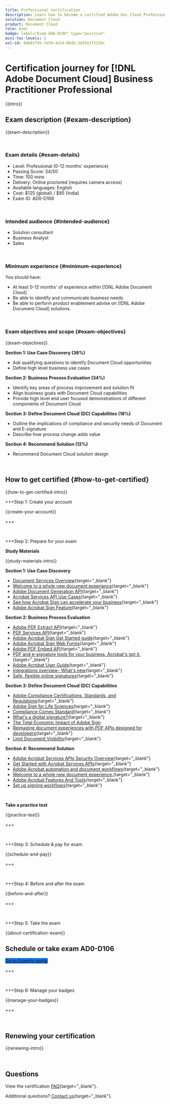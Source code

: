 ```yaml
---
title: Professional certification
description: Learn how to become a certified Adobe Doc Cloud Professional.
solution: Document Cloud
product: Document Cloud
role: User
badge: label="Exam AD0-D106" type="positive"
mini-toc-levels: 1
exl-id: 9eb01f45-fa59-4e14-85db-2d3fe1f512bc
---
```

# Certification journey for [!DNL Adobe Document Cloud] Business Practitioner Professional

{{intro}}

## Exam description {#exam-description}

{{exam-description}}

<br>

### Exam details {#exam-details}

* Level: Professional (0-12 months' experience)
* Passing Score: 34/50
* Time: 100 mins
* Delivery: Online proctored (requires camera access)
* Available languages: English
* Cost: $125 (global) / $95 (India)
* Exam ID: AD0-D106

<br>

### Intended audience {#intended-audience}

* Solution consultant
* Business Analyst
* Sales

<br>

### Minimum experience {#minimum-experience}

You should have:

* At least 0-12 months' of experience within [!DNL Adobe Document Cloud] 
* Be able to identify and communicate business needs
* Be able to perform product enablement advise on [!DNL Adobe Document Cloud] solutions.

<br>

### Exam objectives and scope {#exam-objectives}

{{exam-objectives}}

**Section 1: Use Case Discovery (36%)**

* Ask qualifying questions to identify Document Cloud opportunities
* Define high level business use cases

**Section 2: Business Process Evaluation (34%)**

* Identify key areas of process improvement and solution fit
* Align business goals with Document Cloud capabilities
* Provide high level end user focused demonstrations of different components of Document Cloud

**Section 3: Define Document Cloud (DC) Capabilities (18%)**

* Outline the implications of compliance and security needs of Document and E-signature
* Describe how process change adds value

**Section 4: Recommend Solution (12%)**

* Recommend Document Cloud solution design

<br>

## How to get certified {#how-to-get-certified}

{{how-to-get-certified-intro}}

+++Step 1: Create your account

{{create-your-account}}

+++

<br>

+++Step 2: Prepare for your exam

**Study Materials**

{{study-materials-intro}}

**Section 1: Use Case Discovery**

* [Document Services Overview](https://developer.adobe.com/document-services/docs/overview/){target="_blank"}
* [Welcome to a whole new document experience](https://www.adobe.com/documentcloud.html){target="_blank"}
* [Adobe Document Generation API](https://developer.adobe.com/document-services/apis/doc-generation){target="_blank"}
* [Acrobat Services API Use Cases](https://developer.adobe.com/document-services/use-cases/agreements-and-contracts/legal-contracts/){target="_blank"}
* [See how Acrobat Sign can accelerate your business](https://www.adobe.com/sign.html){target="_blank"}
* [Adobe Acrobat Sign Feature](https://www.adobe.com/sign/features.html){target="_blank"}

**Section 2: Business Process Evaluation**

* [Adobe PDF Extract API](https://developer.adobe.com/document-services/apis/pdf-extract/){target="_blank"}
* [PDF Services API](https://developer.adobe.com/document-services/docs/apis/){target="_blank"}
* [Adobe Acrobat Sign Get Started guide](https://helpx.adobe.com/sign/using/get-started-guide.html){target="_blank"}
* [Adobe Acrobat Sign Web Forms](https://helpx.adobe.com/sign/config/web-forms.html){target="_blank"}
* [Adobe PDF Embed API](https://developer.adobe.com/document-services/apis/pdf-embed/){target="_blank"}
* [PDF and e-signature tools for your business. Acrobat's got it.](https://www.adobe.com/acrobat/business.html){target="_blank"}
* [Adobe Acrobat User Guide](https://helpx.adobe.com/acrobat/user-guide.html){target="_blank"}
* [Integrations overview- What's new](https://experienceleague.adobe.com/docs/document-cloud-learn/sign-learning-hub/integrations/integrations-overview.html#what%E2%80%99s-new){target="_blank"}
* [Safe, flexible online signatures](https://www.adobe.com/sign/online-signature.html){target="_blank"}

**Section 3: Define Document Cloud (DC) Capabilities**

* [Adobe Compliance Certifications, Standards, and Regulations](https://www.adobe.com/trust/compliance/compliance-list.html){target="_blank"}
* [Adobe Sign for Life Sciences](https://www.adobe.com/content/dam/dx-dc/en/pdfs/adobe-sign-life-sciences-solution-brief-ue.pdf){target="_blank"}
* [Compliance Comes Standard](https://www.adobe.com/documentcloud/resources/compliance.html){target="_blank"}
* [What's a digital signature?](https://www.adobe.com/sign/digital-signatures.html){target="_blank"}
* [The Total Economic Impact of Adobe Sign](https://www.adobe.com/content/dam/dx-dc/pdf/total-economic-impact-adobe-sign-ue.pdf)
* [Reimagine document experiences with PDF APIs designed for developers](https://developer.adobe.com/document-services){target="_blank"}
* [Limit Document Visibility](https://helpx.adobe.com/sign/using/limited-document-visibility.html){target="_blank"}

**Section 4: Recommend Solution**

* [Adobe Acrobat Services APIs Security Overview](https://www.adobe.com/content/dam/cc/en/trust-center/ungated/whitepapers/doc-cloud/adobe-document-services-security-overview.pdf){target="_blank"}
* [Get Started with Acrobat Services APIs](https://documentservices.adobe.com/dc-integration-creation-app-cdn/main.html){target="_blank"}
* [Adobe Acrobat automation and document workflows](https://helpx.adobe.com/acrobat/kb/automation-and-document-workflows.html){target="_blank"}
* [Welcome to a whole new document experience.](https://www.adobe.com/documentcloud.html){target="_blank"}
* [Adobe Acrobat Features And Tools](https://www.adobe.com/acrobat/features.html){target="_blank"}
* [Set up signing workflows](https://helpx.adobe.com/ca/sign/using/workflow-designer-signature-workflow.html){target="_blank"}

<br>

**Take a practice test**

{{practice-test}}

+++ 

<br>

+++Step 3: Schedule & pay for exam

{{schedule-and-pay}}

+++

<br>

+++Step 4: Before and after the exam

{{before-and-after}}

+++

<br>

+++Step 5: Take the exam

{{about-certification-exam}}

## Schedule or take exam AD0-D106

<a href="https://www.certmetrics.com/adobe/candidate/examity_sso.aspx?eid=AD0-D106" target="_blank" class="spectrum-Button spectrum-Button--fill spectrum-Button--accent spectrum-Button--sizeM is-margin-bottom-big-big at-element-click-tracking" style="background-color:#1473E6">
                    
 <span class="spectrum-Button-label has-no-wrap">
   Go to Examity portal
</span>
</a>

+++

<br>

+++Step 6: Manage your badges

{{manage-your-badges}}

+++

<br>

## Renewing your certification

{{renewing-intro}}

<br>

## Questions

View the certification [FAQ](https://experienceleague.adobe.com/docs/certification/certification/faq.html){target="_blank"}.

Additional questions? [Contact us](mailto:certif@adobe.com){target="_blank"}.